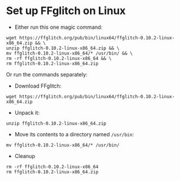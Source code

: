 Set up FFglitch on Linux
========================

- Either run this one magic command:
```
wget https://ffglitch.org/pub/bin/linux64/ffglitch-0.10.2-linux-x86_64.zip && \
unzip ffglitch-0.10.2-linux-x86_64.zip && \
mv ffglitch-0.10.2-linux-x86_64/* /usr/bin/ && \
rm -rf ffglitch-0.10.2-linux-x86_64 && \
rm ffglitch-0.10.2-linux-x86_64.zip
```

Or run the commands separately:
- Download FFglitch:
```
wget https://ffglitch.org/pub/bin/linux64/ffglitch-0.10.2-linux-x86_64.zip
```
- Unpack it:
```
unzip ffglitch-0.10.2-linux-x86_64.zip
```
- Move its contents to a directory named `/usr/bin`:
```
mv ffglitch-0.10.2-linux-x86_64/* /usr/bin/
```
- Cleanup
```
rm -rf ffglitch-0.10.2-linux-x86_64
rm ffglitch-0.10.2-linux-x86_64.zip
```
